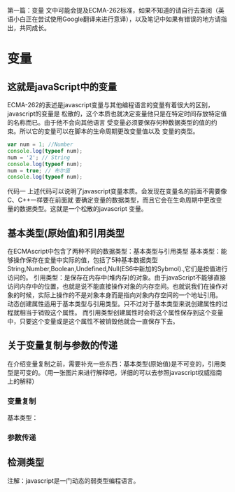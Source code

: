 第一篇：变量
文中可能会提及ECMA-262标准，如果不知道的请自行去查阅（英语小白正在尝试使用Google翻译来进行意译），以及笔记中如果有错误的地方请指出，共同成长。

# 变量
## 这就是javaScript中的变量
ECMA-262的表述是javascript变量与其他编程语言的变量有着很大的区别，javascript的变量是
松散的，这个本质也就决定变量他只是在特定时间存放特定值的名称而已。由于他不会向其他语言
受变量必须要保存何种数据类型的值的约束。所以它的变量可以在脚本的生命周期更改变量值以及
变量的类型。
```js
var num = 1; //Number
console.log(typeof num);
num = '2'; // String
console.log(typeof num);
num = true; // 布尔值
console.log(typeof num); 
```
代码一
上述代码可以说明了javascript变量本质。会发现在变量名的前面不需要像C、C++一样要在前面就
要确定变量的数据类型，而且它会在生命周期中更改变量的数据类型。这就是一个松散的javascript
变量。

## 基本类型(原始值)和引用类型
在ECMAscript中包含了两种不同的数据类型：基本类型与引用类型
基本类型：能够操作保存在变量中实际的值，包括了5种基本数据类型String,Number,Boolean,Undefined,Null(ES6中新加的Sybmol).,它们是按值进行访问的。
引用类型：是保存在内存中(堆内存)的对象。由于javaScript不能够直接访问内存中的位置，也就是说不能直接操作对象的内存空间。也就说我们在操作对象的时候，实际上操作的不是对象本身而是指向对象内存空间的一个地址引用。
动态创建属性适用于基本类型与引用类型。只不过对于基本类型来说创建属性的过程就相当于销毁这个属性。
而引用类型创建属性时会将这个属性保存到这个变量中，只要这个变量或是这个属性不被销毁他就会一直保存下去。
## 关于变量复制与参数的传递
在介绍变量复制之前，需要补充一些东西：基本类型(原始值)是不可变的，引用类型是可变的。（用一张图片来进行解释吧，详细的可以去参照javascript权威指南上的解释）
### 变量复制
基本类型：
### 参数传递
## 检测类型


注解：javascript是一门动态的弱类型编程语言。

